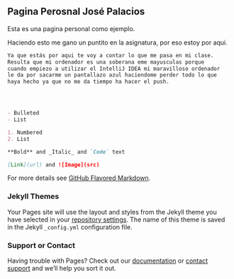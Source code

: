 ## Pagina Perosnal José Palacios



Esta es una pagina personal como ejemplo.

Haciendo esto me gano un puntito en la asignatura, por eso estoy por aqui.

```markdown
Ya que estás por aqui te voy a contar lo que me pasa en mi clase. 
Resulta que mi ordenador es una soberana eme mayusculas porque 
cuando empiezo a utilizar el IntelliJ IDEA mi maravilloso ordenador
le da por sacarme un pantallazo azul haciendome perder todo lo que
haya hecho ya que no me da tiempo ha hacer el push.




- Bulleted
- List

1. Numbered
2. List

**Bold** and _Italic_ and `Code` text

[Link](url) and ![Image](src)
```

For more details see [GitHub Flavored Markdown](https://guides.github.com/features/mastering-markdown/).

### Jekyll Themes

Your Pages site will use the layout and styles from the Jekyll theme you have selected in your [repository settings](https://github.com/JosePalacios56/PaginaWeb/settings). The name of this theme is saved in the Jekyll `_config.yml` configuration file.

### Support or Contact

Having trouble with Pages? Check out our [documentation](https://help.github.com/categories/github-pages-basics/) or [contact support](https://github.com/contact) and we’ll help you sort it out.
